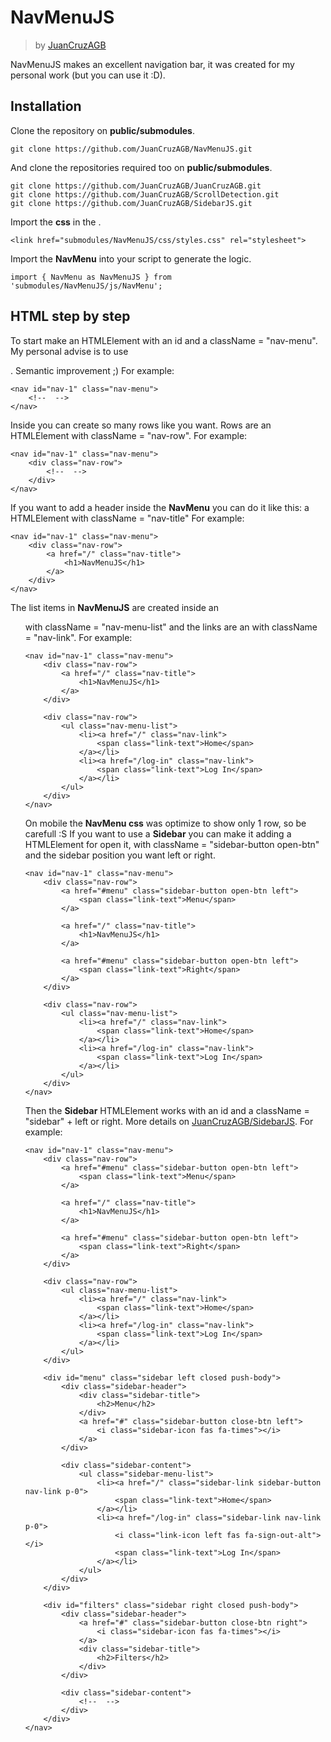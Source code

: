 # NavMenuJS
> by [JuanCruzAGB](https://github.com/JuanCruzAGB)

NavMenuJS makes an excellent navigation bar, it was created for my personal work (but you can use it :D).

## Installation

Clone the repository on __public/submodules__.
```
git clone https://github.com/JuanCruzAGB/NavMenuJS.git
```

And clone the repositories required too on __public/submodules__.
```
git clone https://github.com/JuanCruzAGB/JuanCruzAGB.git
git clone https://github.com/JuanCruzAGB/ScrollDetection.git
git clone https://github.com/JuanCruzAGB/SidebarJS.git
```

Import the __css__ in the __<head>__.
```
<link href="submodules/NavMenuJS/css/styles.css" rel="stylesheet">
```

Import the __NavMenu__ into your script to generate the logic.
```
import { NavMenu as NavMenuJS } from 'submodules/NavMenuJS/js/NavMenu';
```

## HTML step by step

To start make an HTMLElement with an id and a className = "nav-menu".
My personal advise is to use __<nav>__. Semantic improvement ;)
For example:
```
<nav id="nav-1" class="nav-menu">
    <!--  -->
</nav>
```

Inside you can create so many rows like you want. Rows are an HTMLElement with className = "nav-row". 
For example:
```
<nav id="nav-1" class="nav-menu">
    <div class="nav-row">
        <!--  -->
    </div>
</nav>
```

If you want to add a header inside the __NavMenu__ you can do it like this: a HTMLElement with className = "nav-title"
For example:
```
<nav id="nav-1" class="nav-menu">
    <div class="nav-row">
        <a href="/" class="nav-title">
            <h1>NavMenuJS</h1>
        </a>
    </div>
</nav>
```

The list items in __NavMenuJS__ are created inside an __<ul>__ with className = "nav-menu-list" and the links are an __<a>__ with className = "nav-link".
For example:
```
<nav id="nav-1" class="nav-menu">
    <div class="nav-row">
        <a href="/" class="nav-title">
            <h1>NavMenuJS</h1>
        </a>
    </div>

    <div class="nav-row">
        <ul class="nav-menu-list">
            <li><a href="/" class="nav-link">
                <span class="link-text">Home</span>
            </a></li>
            <li><a href="/log-in" class="nav-link">
                <span class="link-text">Log In</span>
            </a></li>
        </ul>
    </div>
</nav>
```

On mobile the __NavMenu css__ was optimize to show only 1 row, so be carefull :S
If you want to use a __Sidebar__ you can make it adding a HTMLElement for open it, with className = "sidebar-button open-btn" and the sidebar position you want left or right.
```
<nav id="nav-1" class="nav-menu">
    <div class="nav-row">
        <a href="#menu" class="sidebar-button open-btn left">
            <span class="link-text">Menu</span>
        </a>

        <a href="/" class="nav-title">
            <h1>NavMenuJS</h1>
        </a>

        <a href="#menu" class="sidebar-button open-btn left">
            <span class="link-text">Right</span>
        </a>
    </div>

    <div class="nav-row">
        <ul class="nav-menu-list">
            <li><a href="/" class="nav-link">
                <span class="link-text">Home</span>
            </a></li>
            <li><a href="/log-in" class="nav-link">
                <span class="link-text">Log In</span>
            </a></li>
        </ul>
    </div>
</nav>
```

Then the __Sidebar__ HTMLElement works with an id and a className = "sidebar" + left or right. More details on [JuanCruzAGB/SidebarJS](https://github.com/JuanCruzAGB/SidebarJS.git).
For example: 
```
<nav id="nav-1" class="nav-menu">
    <div class="nav-row">
        <a href="#menu" class="sidebar-button open-btn left">
            <span class="link-text">Menu</span>
        </a>

        <a href="/" class="nav-title">
            <h1>NavMenuJS</h1>
        </a>

        <a href="#menu" class="sidebar-button open-btn left">
            <span class="link-text">Right</span>
        </a>
    </div>

    <div class="nav-row">
        <ul class="nav-menu-list">
            <li><a href="/" class="nav-link">
                <span class="link-text">Home</span>
            </a></li>
            <li><a href="/log-in" class="nav-link">
                <span class="link-text">Log In</span>
            </a></li>
        </ul>
    </div>

    <div id="menu" class="sidebar left closed push-body">
        <div class="sidebar-header">
            <div class="sidebar-title">
                <h2>Menu</h2>
            </div>
            <a href="#" class="sidebar-button close-btn left">
                <i class="sidebar-icon fas fa-times"></i>
            </a>
        </div>

        <div class="sidebar-content">
            <ul class="sidebar-menu-list">
                <li><a href="/" class="sidebar-link sidebar-button nav-link p-0">
                    <span class="link-text">Home</span>
                </a></li>
                <li><a href="/log-in" class="sidebar-link nav-link p-0">
                    <i class="link-icon left fas fa-sign-out-alt"></i>
                    <span class="link-text">Log In</span>
                </a></li>
            </ul>
        </div>
    </div>
    
    <div id="filters" class="sidebar right closed push-body">
        <div class="sidebar-header">
            <a href="#" class="sidebar-button close-btn right">
                <i class="sidebar-icon fas fa-times"></i>
            </a>
            <div class="sidebar-title">
                <h2>Filters</h2>
            </div>
        </div>

        <div class="sidebar-content">
            <!--  -->
        </div>
    </div>
</nav>
```